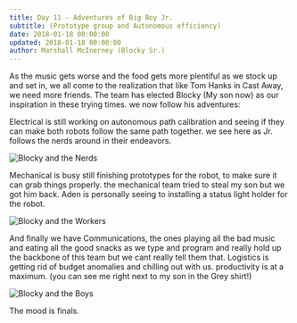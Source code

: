 ```yaml
---
title: Day 11 - Adventures of Big Boy Jr.
subtitle: (Prototype group and Autonomous efficiency)
date: 2018-01-18 00:00:00
updated: 2018-01-18 00:00:00
author: Marshall McInerney (Blocky Sr.)
---
```


As the music gets worse and the food gets more plentiful as we stock up and set in, we all come to the realization that like Tom Hanks in Cast Away, we need more friends. The team has elected Blocky (My son now) as our inspiration in these trying times. we now follow his adventures:

Electrical is still working on autonomous path calibration and seeing if they can make both robots follow the same path together. we see here as Jr. follows the nerds around in their endeavors.

![Blocky and the Nerds](/images/20180118/blockelec.jpg)

Mechanical is busy still finishing prototypes for the robot, to make sure it can grab things properly. the mechanical team tried to steal my son but we got him back. Aden is personally seeing to installing a status light holder for the robot.

![Blocky and the Workers](/images/20180118/blockmech.jpg)

And finally we have Communications, the ones playing all the bad music and eating all the good snacks as we type and program and really hold up the backbone of this team but we cant really tell them that. Logistics is getting rid of budget anomalies and chilling out with us. productivity is at a maximum. (you can see me right next to my son in the Grey shirt!)

![Blocky and the Boys](/images/20180118/blockcom.jpg)

The mood is finals.
